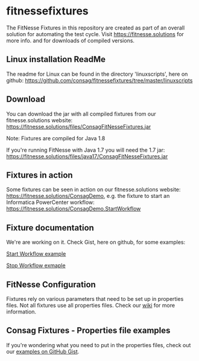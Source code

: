 # fitnessefixtures
The FitNesse Fixtures in this repository are created as part of an overall solution for automating the test cycle.
Visit https://fitnesse.solutions for more info.
and for downloads of compiled versions.

## Linux installation ReadMe
The readme for Linux can be found in the directory 'linuxscripts', here on github: https://github.com/consag/fitnessefixtures/tree/master/linuxscripts


## Download
You can download the jar with all compiled fixtures from our fitnesse.solutions website: https://fitnesse.solutions/files/ConsagFitNesseFixtures.jar

Note: Fixtures are compiled for Java 1.8

If you're running FitNesse with Java 1.7 you will need the 1.7 jar: https://fitnesse.solutions/files/java17/ConsagFitNesseFixtures.jar

## Fixtures in action

Some fixtures can be seen in action on our fitnesse.solutions website: https://fitnesse.solutions/ConsagDemo, e.g. the fixture to start an Informatica PowerCenter workflow: https://fitnesse.solutions/ConsagDemo.StartWorkflow 

## Fixture documentation
We're are working on it.
Check Gist, here on github, for some examples:

[Start Workflow example](https://gist.github.com/jacbeekers/2dd0c97d2b3f98457a1223af83341a09)

[Stop Workflow exmaple](https://gist.github.com/jacbeekers/f26644b32de471b843f57ba14fe7af59)

## FitNesse Configuration
Fixtures rely on various parameters that need to be set up in properties files. Not all fixtures use all properties files.
Check our [wiki](https://github.com/consag/fitnessefixtures/wiki/Fixture-configuration) for more information.

## Consag Fixtures - Properties file examples
If you're wondering what you need to put in the properties files, check out our [examples on GitHub Gist](https://gist.github.com/search?utf8=%E2%9C%93&q=user%3Ajacbeekers+properties&ref=searchresults).
